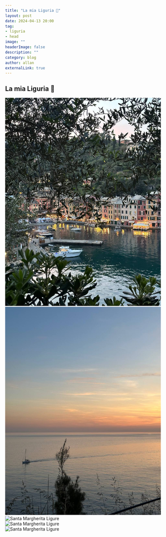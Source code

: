 ```yaml
---
title: "La mia Liguria 🌊"
layout: post
date: 2024-04-13 20:00
tag: 
- liguria
- head
image: ""
headerImage: false
description: ""
category: blog
author: allan
externalLink: true
---
```


## La mia Liguria 🌊


<div>
    <img class="image" src="https://github.com/Allan-Nava/Allan-Nava.github.io/blob/master/assets/images/portofino_2024-04-13.jpg?raw=true" alt="PortoFino" />
</div>


<div>
    <img class="image" src="https://github.com/Allan-Nava/Allan-Nava.github.io/blob/master/assets/images/portofino-1_2024-04-13.jpg?raw=true" alt="PortoFino" />
</div>

<div>
    <img class="image" src="https://github.com/Allan-Nava/Allan-Nava.github.io/blob/master/assets/images/santa-margherita-ligure_2024-03-13.jpg?raw=true" alt="Santa Margherita Ligure" />
</div>


<div>
    <img class="image" src="https://github.com/Allan-Nava/Allan-Nava.github.io/blob/master/assets/images/santa-margherita-ligure-1_2024-03-13.jpg?raw=true" alt="Santa Margherita Ligure" />
</div>

<div>
    <img class="image" src="https://github.com/Allan-Nava/Allan-Nava.github.io/blob/master/assets/images/santa-margherita-ligure-2_2024-03-13.jpg?raw=true" alt="Santa Margherita Ligure" />
</div>

